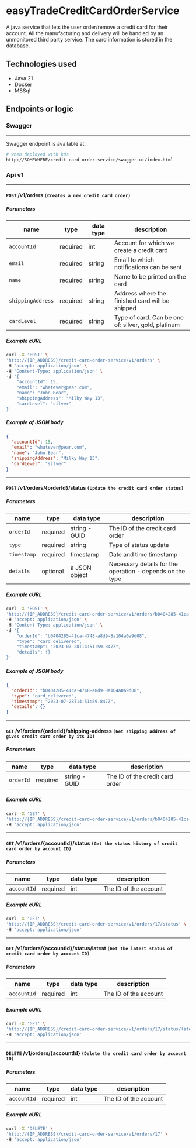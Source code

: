 # easyTradeCreditCardOrderService

A java service that lets the user order/remove a credit card for their account. All the manufacturing and delivery will be handled by an unmonitored third party service. The card information is stored in the database.

## Technologies used

- Java 21
- Docker
- MSSql

## Endpoints or logic

### Swagger

---

Swagger endpoint is available at:

```bash
# when deployed with k8s
http://SOMEWHERE/credit-card-order-service/swagger-ui/index.html
```

### Api v1

---

#### `POST` **/v1/orders** `(Creates a new credit card order)`

##### Parameters

| name              | type     | data type | description                                         |
| ----------------- | -------- | --------- | --------------------------------------------------- |
| `accountId`       | required | int       | Account for which we create a credit card           |
| `email`           | required | string    | Email to which notifications can be sent            |
| `name`            | required | string    | Name to be printed on the card                      |
| `shippingAddress` | required | string    | Address where the finished card will be shipped     |
| `cardLevel`       | required | string    | Type of card. Can be one of: silver, gold, platinum |

##### Example cURL

```bash
curl -X 'POST' \
'http://{IP_ADDRESS}/credit-card-order-service/v1/orders' \
-H 'accept: application/json' \
-H 'Content-Type: application/json' \
-d '{
    "accountId": 15,
    "email": "whatever@pear.com",
    "name": "John Bear",
    "shippingAddress": "Milky Way 13",
    "cardLevel": "silver"
}'
```

##### Example of JSON body

```json
{
  "accountId": 15,
  "email": "whatever@pear.com",
  "name": "John Bear",
  "shippingAddress": "Milky Way 13",
  "cardLevel": "silver"
}
```

---

#### `POST` **/v1/orders/{orderId}/status** `(Update the credit card order status)`

##### Parameters

| name        | type     | data type     | description                                               |
| ----------- | -------- | ------------- | --------------------------------------------------------- |
| `orderId`   | required | string - GUID | The ID of the credit card order                           |
| `type`      | required | string        | Type of status update                                     |
| `timestamp` | required | timestamp     | Date and time timestamp                                   |
| `details`   | optional | a JSON object | Necessary details for the operation - depends on the type |

##### Example cURL

```bash
curl -X 'POST' \
'http://{IP_ADDRESS}/credit-card-order-service/v1/orders/b0404285-41ca-4748-a8d9-8a104a0a9d08/status' \
-H 'accept: application/json' \
-H 'Content-Type: application/json' \
-d '{
    "orderId": "b0404285-41ca-4748-a8d9-8a104a0a9d08",
    "type": "card_delivered",
    "timestamp": "2023-07-28T14:51:59.847Z",
    "details": {}
}'
```

##### Example of JSON body

```json
{
  "orderId": "b0404285-41ca-4748-a8d9-8a104a0a9d08",
  "type": "card_delivered",
  "timestamp": "2023-07-28T14:51:59.847Z",
  "details": {}
}
```

---

#### `GET` **/v1/orders/{orderId}/shipping-address** `(Get shipping address of gives credit card order by its ID)`

##### Parameters

| name      | type     | data type     | description                     |
| --------- | -------- | ------------- | ------------------------------- |
| `orderId` | required | string - GUID | The ID of the credit card order |

##### Example cURL

```bash
curl -X 'GET' \
'http://{IP_ADDRESS}/credit-card-order-service/v1/orders/b0404285-41ca-4748-a8d9-8a104a0a9d08/shipping-address' \
-H 'accept: application/json'
```

---

#### `GET` **/v1/orders/{accountId}/status** `(Get the status history of credit card order by account ID)`

##### Parameters

| name        | type     | data type | description           |
| ----------- | -------- | --------- | --------------------- |
| `accountId` | required | int       | The ID of the account |

##### Example cURL

```bash
curl -X 'GET' \
'http://{IP_ADDRESS}/credit-card-order-service/v1/orders/17/status' \
-H 'accept: application/json'
```

---

#### `GET` **/v1/orders/{accountId}/status/latest** `(Get the latest status of credit card order by account ID)`

##### Parameters

| name        | type     | data type | description           |
| ----------- | -------- | --------- | --------------------- |
| `accountId` | required | int       | The ID of the account |

##### Example cURL

```bash
curl -X 'GET' \
'http://{IP_ADDRESS}/credit-card-order-service/v1/orders/17/status/latest' \
-H 'accept: application/json'
```

---

#### `DELETE` **/v1/orders/{accountId}** `(Delete the credit card order by account ID)`

##### Parameters

| name        | type     | data type | description           |
| ----------- | -------- | --------- | --------------------- |
| `accountId` | required | int       | The ID of the account |

##### Example cURL

```bash
curl -X 'DELETE' \
'http://{IP_ADDRESS}/credit-card-order-service/v1/orders/17' \
-H 'accept: application/json'
```
